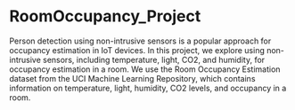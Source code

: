 # RoomOccupancy_Project

  Person detection using non-intrusive sensors is a popular approach for occupancy estimation in IoT devices. In this project, we explore using non-intrusive sensors, including temperature, light, CO2, and humidity, for occupancy estimation in a room. We use the Room Occupancy Estimation dataset from the UCI Machine Learning Repository, which contains information on temperature, light, humidity, CO2 levels, and occupancy in a room. 

